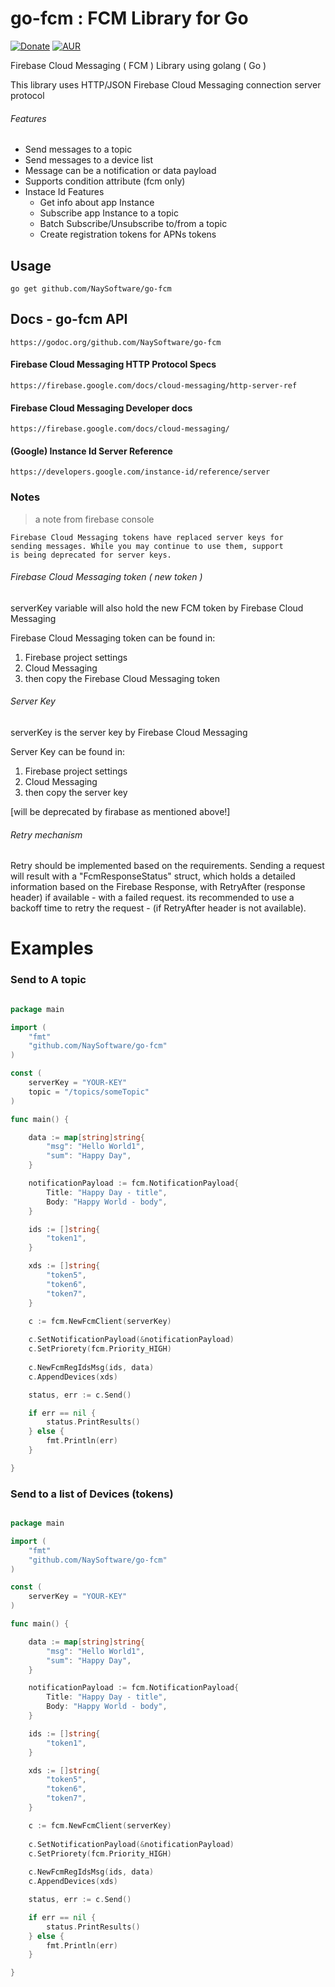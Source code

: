 # go-fcm : FCM Library for Go

[![Donate](https://img.shields.io/badge/Donate-PayPal-green.svg?style=flat-square)](https://www.paypal.com/cgi-bin/webscr?cmd=_donations&business=MYW4MY786JXFN&lc=GB&item_name=go%2dfcm%20development&item_number=go%2dfcm&currency_code=USD&bn=PP%2dDonationsBF%3abtn_donate_SM%2egif%3aNonHosted)
[![AUR](https://img.shields.io/aur/license/yaourt.svg?style=flat-square)](https://github.com/NaySoftware/go-fcm/blob/master/LICENSE)

Firebase Cloud Messaging ( FCM ) Library using golang ( Go )

This library uses HTTP/JSON Firebase Cloud Messaging connection server protocol


###### Features

* Send messages to a topic
* Send messages to a device list
* Message can be a notification or data payload
* Supports condition attribute (fcm only)
* Instace Id Features
	- Get info about app Instance
	- Subscribe app Instance to a topic
	- Batch Subscribe/Unsubscribe to/from a topic
	- Create registration tokens for APNs tokens



## Usage

```
go get github.com/NaySoftware/go-fcm
```

## Docs - go-fcm API
```
https://godoc.org/github.com/NaySoftware/go-fcm
```

####  Firebase Cloud Messaging HTTP Protocol Specs
```
https://firebase.google.com/docs/cloud-messaging/http-server-ref
```

#### Firebase Cloud Messaging Developer docs
```
https://firebase.google.com/docs/cloud-messaging/
```

#### (Google) Instance Id Server Reference
```
https://developers.google.com/instance-id/reference/server
```
### Notes




> a note from firebase console

```
Firebase Cloud Messaging tokens have replaced server keys for
sending messages. While you may continue to use them, support
is being deprecated for server keys.
```


###### Firebase Cloud Messaging token ( new token )

serverKey variable will also hold the new FCM token by Firebase Cloud Messaging

Firebase Cloud Messaging token can be found in:

1. Firebase project settings
2. Cloud Messaging
3. then copy the Firebase Cloud Messaging token


###### Server Key

serverKey is the server key by Firebase Cloud Messaging

Server Key can be found in:

1. Firebase project settings
2. Cloud Messaging
3. then copy the server key

[will be deprecated by firabase as mentioned above!]

###### Retry mechanism

Retry should be implemented based on the requirements.
Sending a request will result with a "FcmResponseStatus" struct, which holds
a detailed information based on the Firebase Response, with RetryAfter
(response header) if available - with a failed request.
its recommended to use a backoff time to retry the request - (if RetryAfter
	header is not available).




# Examples

### Send to A topic

```go

package main

import (
	"fmt"
	"github.com/NaySoftware/go-fcm"
)

const (
	serverKey = "YOUR-KEY"
	topic = "/topics/someTopic"
)

func main() {

	data := map[string]string{
		"msg": "Hello World1",
		"sum": "Happy Day",
	}

	notificationPayload := fcm.NotificationPayload{
		Title: "Happy Day - title",
		Body: "Happy World - body",
	}

	ids := []string{
		"token1",
	}

	xds := []string{
		"token5",
		"token6",
		"token7",
	}

	c := fcm.NewFcmClient(serverKey)
	
	c.SetNotificationPayload(&notificationPayload)
	c.SetPriorety(fcm.Priority_HIGH)
	
	c.NewFcmRegIdsMsg(ids, data)
	c.AppendDevices(xds)

	status, err := c.Send()

	if err == nil {
		status.PrintResults()
	} else {
		fmt.Println(err)
	}

}


```


### Send to a list of Devices (tokens)

```go

package main

import (
	"fmt"
	"github.com/NaySoftware/go-fcm"
)

const (
	serverKey = "YOUR-KEY"
)

func main() {

	data := map[string]string{
		"msg": "Hello World1",
		"sum": "Happy Day",
	}

	notificationPayload := fcm.NotificationPayload{
		Title: "Happy Day - title",
		Body: "Happy World - body",
	}

	ids := []string{
		"token1",
	}

	xds := []string{
		"token5",
		"token6",
		"token7",
	}

	c := fcm.NewFcmClient(serverKey)
	
	c.SetNotificationPayload(&notificationPayload)
	c.SetPriorety(fcm.Priority_HIGH)
	
	c.NewFcmRegIdsMsg(ids, data)
	c.AppendDevices(xds)

	status, err := c.Send()

	if err == nil {
		status.PrintResults()
	} else {
		fmt.Println(err)
	}

}



```
